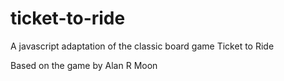 # ticket-to-ride
A javascript adaptation of the classic board game Ticket to Ride



Based on the game by Alan R Moon
